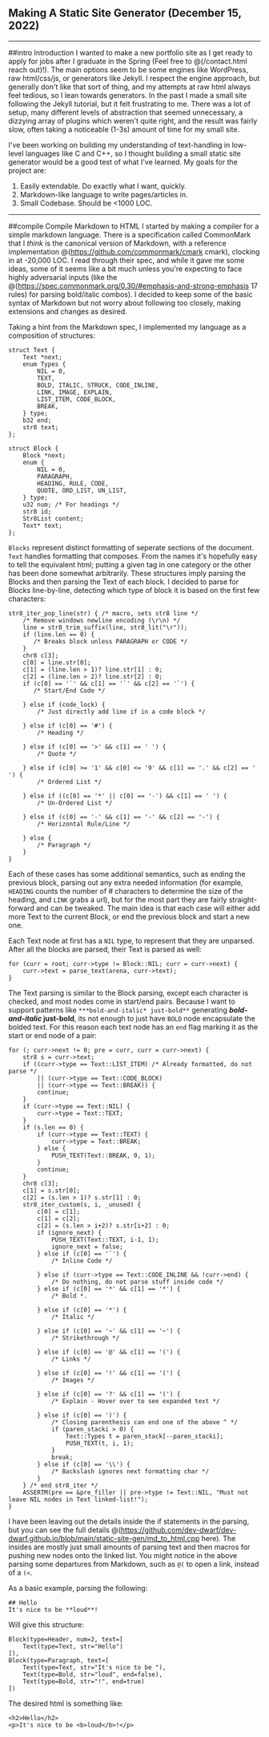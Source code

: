 ## Making A Static Site Generator (December 15, 2022)

---
##intro Introduction
I wanted to make a new portfolio site as I get ready to apply for jobs after I graduate in the Spring (Feel free to @(/contact.html reach out)!). The main options seem to be some engines like WordPress, raw html/css/js, or generators like Jekyll. I respect the engine approach, but generally don't like that sort of thing, and my attempts at raw html always feel tedious, so I lean towards generators. In the past I made a small site following the Jekyll tutorial, but it felt frustrating to me. There was a lot of setup, many different levels of abstraction that seemed unnecessary, a dizzying array of plugins which weren't quite right, and the result was fairly slow, often taking a noticeable (1-3s) amount of time for my small site.


I've been working on building my understanding of text-handling in low-level languages like C and C++, so I thought building a small static site generator would be a good test of what I've learned. My goals for the project are:
1. Easily extendable. Do exactly what I want, quickly.
1. Markdown-like language to write pages/articles in.
1. Small Codebase. Should be <1000 LOC.
---
##compile Compile Markdown to HTML
I started by making a compiler for a simple markdown language. There is a specification called CommonMark that I *think* is the canonical version of Markdown, with a reference implementation @(https://github.com/commonmark/cmark cmark), clocking in at -20,000 LOC. I read through their spec, and while it gave me some ideas, some of it seems like a bit much unless you're expecting to face highly adversarial inputs (like the @(https://spec.commonmark.org/0.30/#emphasis-and-strong-emphasis 17 rules) for parsing bold/italic combos). I decided to keep some of the basic syntax of Markdown but not worry about following too closely, making extensions and changes as desired.

Taking a hint from the Markdown spec, I implemented my language as a composition of structures:
```
struct Text {
    Text *next;
    enum Types { 
        NIL = 0,
        TEXT,
        BOLD, ITALIC, STRUCK, CODE_INLINE, 
        LINK, IMAGE, EXPLAIN,
        LIST_ITEM, CODE_BLOCK,
        BREAK,
    } type;
    b32 end;
    str8 text;
};
```
```
struct Block {
    Block *next;
    enum { 
        NIL = 0,
        PARAGRAPH,
        HEADING, RULE, CODE, 
        QUOTE, ORD_LIST, UN_LIST,
    } type;
    u32 num; /* For headings */
    str8 id;
    Str8List content;
    Text* text;
};
```
`Blocks` represent distinct formatting of seperate sections of the document. `Text` handles formatting that composes. From the names it's hopefully easy to tell the equivalent html; putting a given tag in one category or the other has been done somewhat arbitrarily. These structures imply parsing the Blocks and then parsing the Text of each block. I decided to parse for Blocks line-by-line, detecting which type of block it is based on the first few characters:
```
str8_iter_pop_line(str) { /* macro, sets str8 line */
    /* Remove windows newline encoding (\r\n) */
    line = str8_trim_suffix(line, str8_lit("\r"));
    if (line.len == 0) {
       /* Breaks block unless PARAGRAPH or CODE */
    }
    chr8 c[3];
    c[0] = line.str[0];
    c[1] = (line.len > 1)? line.str[1] : 0;
    c[2] = (line.len > 2)? line.str[2] : 0;
    if (c[0] == '`' && c[1] == '`' && c[2] == '`') {    
       /* Start/End Code */
       
    } else if (code_lock) {
        /* Just directly add line if in a code block */
        
    } else if (c[0] == '#') {
        /* Heading */
    
    } else if (c[0] == '>' && c[1] == ' ') {
        /* Quote */
        
    } else if (c[0] >= '1' && c[0] <= '9' && c[1] == '.' && c[2] == ' ') {
        /* Ordered List */
        
    } else if ((c[0] == '*' || c[0] == '-') && c[1] == ' ') {
        /* Un-Ordered List */
    
    } else if (c[0] == '-' && c[1] == '-' && c[2] == '-') {
        /* Horizontal Rule/Line */
        
    } else {
        /* Paragraph */
    }
}

```
Each of these cases has some additional semantics, such as ending the previous block, parsing out any extra needed information (for example, `HEADING` counts the number of # characters to determine the size of the heading, and `LINK` grabs a url), but for the most part they are fairly straight-forward and can be tweaked. The main idea is that each case will either add more Text to the current Block, or end the previous block and start a new one.

Each Text node at first has a `NIL` type, to represent that they are unparsed. After all the blocks are parsed, their Text is parsed as well:
```
for (curr = root; curr->type != Block::NIL; curr = curr->next) {
    curr->text = parse_text(arena, curr->text);
}
```
The Text parsing is similar to the Block parsing, except each character is checked, and most nodes come in start/end pairs. Because I want to support patterns like `***bold-and-italic* just-bold**` generating ***bold-and-italic* just-bold**, its not enough to just have `BOLD` node encapsulate the bolded text. For this reason each text node has an `end` flag marking it as the start or end node of a pair:
```
for (; curr->next != 0; pre = curr, curr = curr->next) {
    str8 s = curr->text;
    if ((curr->type == Text::LIST_ITEM) /* Already formatted, do not parse */
        || (curr->type == Text::CODE_BLOCK)
        || (curr->type == Text::BREAK)) {
        continue;
    }
    if (curr->type == Text::NIL) {
        curr->type = Text::TEXT;
    }
    if (s.len == 0) {
        if (curr->type == Text::TEXT) {
            curr->type = Text::BREAK;
        } else {
            PUSH_TEXT(Text::BREAK, 0, 1);
        }
        continue;
    }
    chr8 c[3]; 
    c[1] = s.str[0];
    c[2] = (s.len > 1)? s.str[1] : 0;
    str8_iter_custom(s, i, _unused) {
        c[0] = c[1];
        c[1] = c[2];
        c[2] = (s.len > i+2)? s.str[i+2] : 0;
        if (ignore_next) {
            PUSH_TEXT(Text::TEXT, i-1, 1);
            ignore_next = false;
        } else if (c[0] == '`') {
            /* Inline Code */
            
        } else if (curr->type == Text::CODE_INLINE && !curr->end) {
            /* Do nothing, do not parse stuff inside code */
        } else if (c[0] == '*' && c[1] == '*') {
            /* Bold *.
            
        } else if (c[0] == '*') {
            /* Italic */
            
        } else if (c[0] == '~' && c[1] == '~') {
            /* Strikethrough */
            
        } else if (c[0] == '@' && c[1] == '(') {
            /* Links */
            
        } else if (c[0] == '!' && c[1] == '(') {
            /* Images */
            
        } else if (c[0] == '?' && c[1] == '(') {
            /* Explain - Hover over to see expanded text */
            
        } else if (c[0] == ')') {
            /* Closing parenthesis can end one of the above ^ */
            if (paren_stacki > 0) {
                Text::Types t = paren_stack[--paren_stacki];
                PUSH_TEXT(t, i, 1);
            }
            break;
        } else if (c[0] == '\\') {
            /* Backslash ignores next formatting char */
        }
    } /* end str8_iter */
    ASSERTM(pre == &pre_filler || pre->type != Text::NIL, "Must not leave NIL nodes in Text linked-list!");
}
```
I have been leaving out the details inside the if statements in the parsing, but you can see the full details @(https://github.com/dev-dwarf/dev-dwarf.github.io/blob/main/static-site-gen/md_to_html.cpp here). The insides are mostly just small amounts of parsing text and then macros for pushing new nodes onto the linked list. You might notice in the above parsing some departures from Markdown, such as `@(` to open a link, instead of a `(<`.

As a basic example, parsing the following:
```
## Hello
It's nice to be **loud**!
```
Will give this structure:
```
Block(type=Header, num=2, text=[
    Text(type=Text, str="Hello")
]),
Block(type=Paragraph, text=[
    Text(type=Text, str="It's nice to be "),
    Text(type=Bold, str="loud", end=false),
    Text(type=Bold, str="!", end=true)
])
```
The desired html is something like:
```
<h2>Hello</h2>
<p>It's nice to be <b>loud</b>!</p>
```
